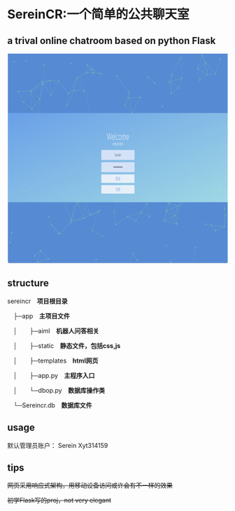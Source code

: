 # SereinCR:一个简单的公共聊天室

a trival online chatroom based on python Flask
---

<img src="demo.png" width=800 height=480>

## structure


sereincr&emsp;**项目根目录**

&emsp;├─app&emsp;**主项目文件**

&emsp;│&emsp;&emsp;├─aiml&emsp;**机器人问答相关**

&emsp;│&emsp;&emsp;├─static&emsp;**静态文件，包括css,js**

&emsp;│&emsp;&emsp;├─templates&emsp;**html网页**

&emsp;│&emsp;&emsp;├─app.py&emsp;**主程序入口**

&emsp;│&emsp;&emsp;└─dbop.py&emsp;**数据库操作类**

&emsp;└─Sereincr.db&emsp;**数据库文件**


## usage


默认管理员账户：
Serein
Xyt314159


## tips


~~网页采用响应式架构，用移动设备访问或许会有不一样的效果~~


~~初学Flask写的proj，not very elegant~~


